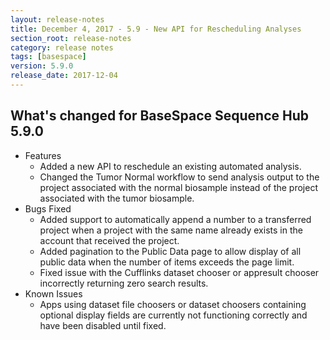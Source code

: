 ```yaml
---
layout: release-notes
title: December 4, 2017 - 5.9 - New API for Rescheduling Analyses
section_root: release-notes
category: release notes
tags: [basespace]
version: 5.9.0
release_date: 2017-12-04
---
```


## What's changed for BaseSpace Sequence Hub 5.9.0

- Features
  - Added a new API to reschedule an existing automated analysis.
  - Changed the Tumor Normal workflow to send analysis output to the project associated with the normal biosample instead of the project associated with the tumor biosample.
- Bugs Fixed
  - Added support to automatically append a number to a transferred project when a project with the same name already exists in the account that received the project.
  - Added pagination to the Public Data page to allow display of all public data when the number of items exceeds the page limit.
  - Fixed issue with the Cufflinks dataset chooser or appresult chooser incorrectly returning zero search results.
- Known Issues
  - Apps using dataset file choosers or dataset choosers containing optional display fields are currently not functioning correctly and have been disabled until fixed.

